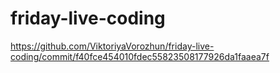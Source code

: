 # friday-live-coding
https://github.com/ViktoriyaVorozhun/friday-live-coding/commit/f40fce454010fdec55823508177926da1faaea7f
